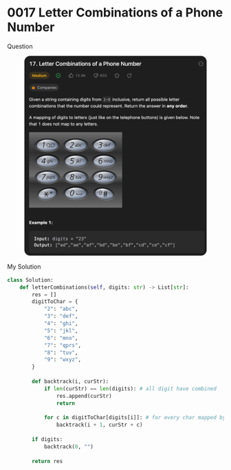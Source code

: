 # 0017 Letter Combinations of a Phone Number

Question

<figure><img src="../.gitbook/assets/image (1).png" alt=""><figcaption></figcaption></figure>



My Solution

```python
class Solution:
    def letterCombinations(self, digits: str) -> List[str]:
        res = []
        digitToChar = {
            "2": "abc",
            "3": "def",
            "4": "ghi",
            "5": "jkl",
            "6": "mno",
            "7": "qprs",
            "8": "tuv",
            "9": "wxyz",
        }

        def backtrack(i, curStr):
            if len(curStr) == len(digits): # all digit have combined
                res.append(curStr)
                return

            for c in digitToChar[digits[i]]: # for every char mapped by the digit
                backtrack(i + 1, curStr + c)
            
        if digits:
            backtrack(0, "")

        return res
```
